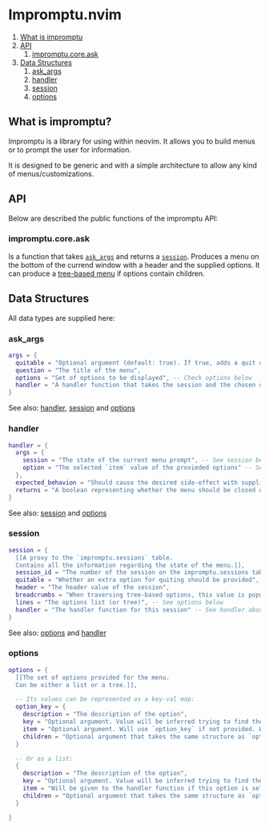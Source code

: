 # Impromptu.nvim

1. [What is impromptu](#what-is-impromptu?)
2. [API](#api)
    1. [impromptu.core.ask](#impromptu.core.ask)
3. [Data Structures](#data-structures)
    1. [ask_args](#ask_args)
    2. [handler](#handler)
    3. [session](#session)
    4. [options](#options)

## What is impromptu?

Impromptu is a library for using within neovim. It allows you to build menus or to prompt the user for information.

It is designed to be generic and with a simple architecture to allow any kind of menus/customizations.

## API

Below are described the public functions of the impromptu API:

### impromptu.core.ask

Is a function that takes [`ask_args`](#ask_args) and returns a [`session`](#session).
Produces a menu on the bottom of the currend window with a header and the supplied options.
It can produce a [tree-based menu](tree-based.md) if options contain children.

## Data Structures

All data types are supplied here:

### ask_args
```lua
args = {
  quitable = "Optional argument (default: true). If true, adds a quit option to the menu",
  question = "The title of the menu",
  options = "Set of options to be displayed", -- Check options below
  handler = "A handler function that takes the session and the chosen option" -- Check handler and session below
}
```
See also: [handler](#handler), [session](#session) and [options](#options)

### handler
```lua
handler = {
  args = {
    session = "The state of the current menu prompt", -- See session below
    option = "The selected `item` value of the provieded options" -- See options below
  },
  expected_behavion = "Should cause the desired side-effect with supplied args",
  returns = "A boolean representing whether the menu should be closed or not"
}
```
See also: [session](#session) and [options](#options)

### session
```lua
session = {
  [[A proxy to the `impromptu.sessions` table.
  Contains all the information regarding the state of the menu.]],
  session_id = "The number of the session on the impromptu.sessions table",
  quitable = "Whether an extra option for quiting should be provided",
  header = "The header value of the session",
  breadcrumbs = "When traversing tree-based options, this value is populated with the selected path",
  lines = "The options list (or tree)", -- See options below
  handler = "The handler function for this session" -- See handler above
}
```
See also: [options](#options) and [handler](#handler)

### options
```lua
options = {
  [[The set of options provided for the menu.
  Can be either a list or a tree.]],

  -- Its values can be represented as a key-val map:
  option_key = {
    description = "The description of the option",
    key = "Optional argument. Value will be inferred trying to find the best key based on the description",
    item = "Optional argument. Will use `option_key` if not provided. Will be given to the handler function if this option is selected."
    children = "Optional argument that takes the same structure as `options`."
  }

  -- Or as a list:
  {
    description = "The description of the option",
    key = "Optional argument. Value will be inferred trying to find the best key based on the description",
    item = "Will be given to the handler function if this option is selected."
    children = "Optional argument that takes the same structure as `options`."
  }

}
```

